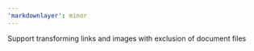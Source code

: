 ```yaml
---
'markdownlayer': minor
---
```


Support transforming links and images with exclusion of document files
